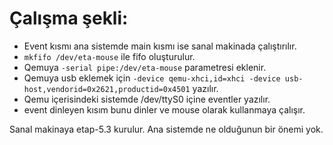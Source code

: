# Çalışma şekli:

* Event kısmı ana sistemde main kısmı ise sanal makinada çalıştırılır.
* `mkfifo /dev/eta-mouse` ile fifo oluşturulur.
* Qemuya `-serial pipe:/dev/eta-mouse` parametresi eklenir.
* Qemuya usb eklemek için `-device qemu-xhci,id=xhci -device usb-host,vendorid=0x2621,productid=0x4501` yazılır.
* Qemu içerisindeki sistemde /dev/ttyS0 içine eventler yazılır. 
* event dinleyen kısım bunu dinler ve mouse olarak kullanmaya çalışır.


Sanal makinaya etap-5.3 kurulur. Ana sistemde ne olduğunun bir önemi yok.

